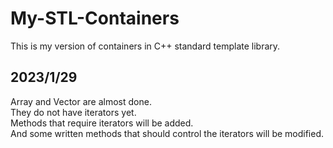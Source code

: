 # My-STL-Containers
This is my version of containers in C++ standard template library.

## 2023/1/29
Array and Vector are almost done.  
They do not have iterators yet.  
Methods that require iterators will be added.  
And some written methods that should control the iterators will be modified.
